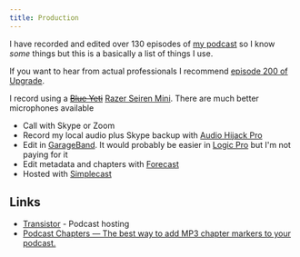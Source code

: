 ```yaml
---
title: Production
---
```


I have recorded and edited over 130 episodes of [my podcast](https://www.ruminatepodcast.com/) so I know _some_ things but this is a basically a list of things I use.

If you want to hear from actual professionals I recommend [episode 200 of Upgrade](https://www.relay.fm/upgrade/200).

I record using a ~~[Blue Yeti](https://www.bluemic.com/en-gb/products/yeti/)~~ [Razer Seiren Mini](https://www.razer.com/streaming-microphones/razer-seiren-mini/RZ19-03450100-R3M1). There are much better microphones available

- Call with Skype or Zoom
- Record my local audio plus Skype backup with [Audio Hijack Pro](https://rogueamoeba.com/audiohijackpro/)
- Edit in [GarageBand](https://www.apple.com/uk/mac/garageband/). It would probably be easier in [Logic Pro](https://www.apple.com/uk/logic-pro/) but I'm not paying for it
- Edit metadata and chapters with [Forecast](https://overcast.fm/forecast)
- Hosted with [Simplecast](https://simplecast.com/)

## Links

- [Transistor](https://transistor.fm/) - Podcast hosting
- [Podcast Chapters — The best way to add MP3 chapter markers to your podcast.](https://chaptersapp.com/)